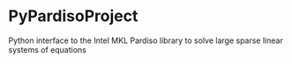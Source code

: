 # PyPardisoProject
Python interface to the Intel MKL Pardiso library to solve large sparse linear systems of equations
